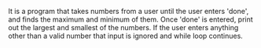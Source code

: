 It is a program that takes numbers from a user until the user enters 'done', and finds the maximum and minimum of them. Once 'done' is entered, print out the largest and smallest of the numbers. If the user enters anything other than a valid number that input is ignored and while loop continues.
